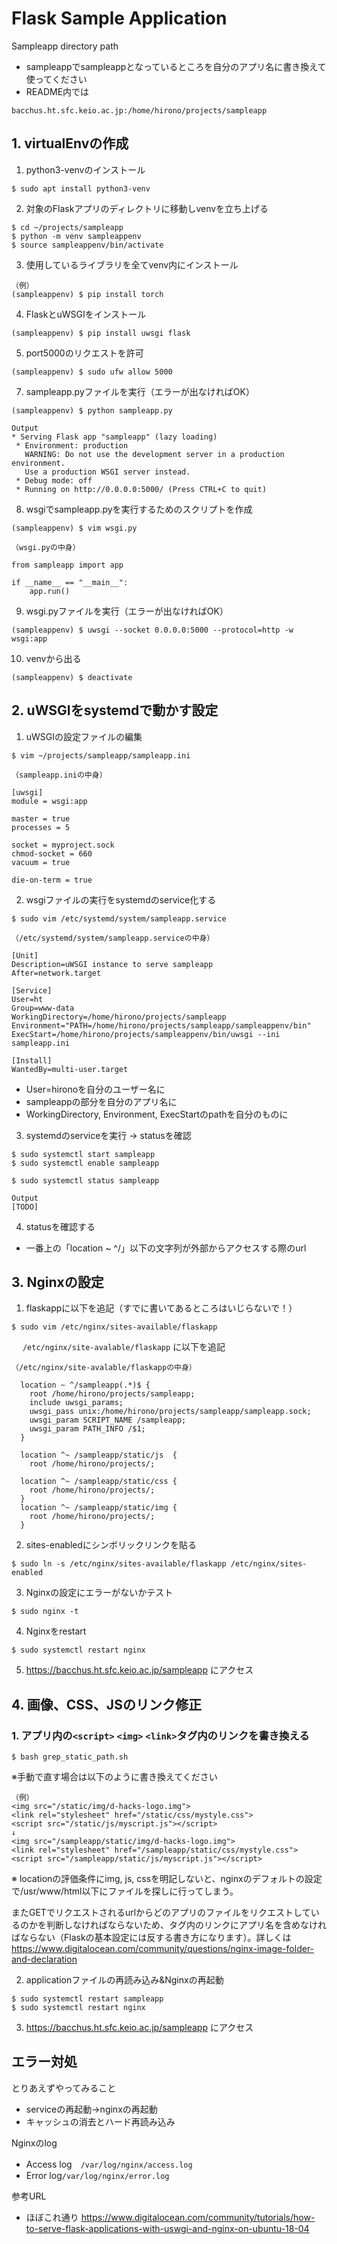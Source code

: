 # Flask Sample Application

Sampleapp directory path

- sampleappでsampleappとなっているところを自分のアプリ名に書き換えて使ってください
- README内では

```
bacchus.ht.sfc.keio.ac.jp:/home/hirono/projects/sampleapp
```



## 1. virtualEnvの作成

1. python3-venvのインストール
```
$ sudo apt install python3-venv
```

2. 対象のFlaskアプリのディレクトリに移動しvenvを立ち上げる

```
$ cd ~/projects/sampleapp
$ python -m venv sampleappenv
$ source sampleappenv/bin/activate
```

3. 使用しているライブラリを全てvenv内にインストール
```
（例）
(sampleappenv) $ pip install torch
```

4. FlaskとuWSGIをインストール
```
(sampleappenv) $ pip install uwsgi flask
```

5. port5000のリクエストを許可

```
(sampleappenv) $ sudo ufw allow 5000
```

7. sampleapp.pyファイルを実行（エラーが出なければOK）

```
(sampleappenv) $ python sampleapp.py

Output
* Serving Flask app "sampleapp" (lazy loading)
 * Environment: production
   WARNING: Do not use the development server in a production environment.
   Use a production WSGI server instead.
 * Debug mode: off
 * Running on http://0.0.0.0:5000/ (Press CTRL+C to quit)
```

8. wsgiでsampleapp.pyを実行するためのスクリプトを作成
```
(sampleappenv) $ vim wsgi.py
```

```
（wsgi.pyの中身）

from sampleapp import app

if __name__ == "__main__":
    app.run()
```

9. wsgi.pyファイルを実行（エラーが出なければOK）

```
(sampleappenv) $ uwsgi --socket 0.0.0.0:5000 --protocol=http -w wsgi:app
```

10. venvから出る

```
(sampleappenv) $ deactivate
```


## 2. uWSGIをsystemdで動かす設定

1. uWSGIの設定ファイルの編集

```
$ vim ~/projects/sampleapp/sampleapp.ini
```



```
（sampleapp.iniの中身）

[uwsgi]
module = wsgi:app

master = true
processes = 5

socket = myproject.sock
chmod-socket = 660
vacuum = true

die-on-term = true
```

2. wsgiファイルの実行をsystemdのservice化する

```
$ sudo vim /etc/systemd/system/sampleapp.service

```

```
（/etc/systemd/system/sampleapp.serviceの中身）

[Unit]
Description=uWSGI instance to serve sampleapp
After=network.target

[Service]
User=ht
Group=www-data
WorkingDirectory=/home/hirono/projects/sampleapp
Environment="PATH=/home/hirono/projects/sampleapp/sampleappenv/bin"
ExecStart=/home/hirono/projects/sampleappenv/bin/uwsgi --ini sampleapp.ini

[Install]
WantedBy=multi-user.target
```
- User=hironoを自分のユーザー名に
- sampleappの部分を自分のアプリ名に
- WorkingDirectory, Environment, ExecStartのpathを自分のものに

3. systemdのserviceを実行 → statusを確認
```
$ sudo systemctl start sampleapp
$ sudo systemctl enable sampleapp

$ sudo systemctl status sampleapp

Output
[TODO]
```

4. statusを確認する

- 一番上の「location ~ ^/」以下の文字列が外部からアクセスする際のurl

## 3. Nginxの設定

1. flaskappに以下を追記（すでに書いてあるところはいじらないで！）

```
$ sudo vim /etc/nginx/sites-available/flaskapp
```
　
`/etc/nginx/site-avalable/flaskapp` に以下を追記
```
（/etc/nginx/site-avalable/flaskappの中身）

  location ~ ^/sampleapp(.*)$ {
    root /home/hirono/projects/sampleapp;
    include uwsgi_params;
    uwsgi_pass unix:/home/hirono/projects/sampleapp/sampleapp.sock;
    uwsgi_param SCRIPT_NAME /sampleapp;
    uwsgi_param PATH_INFO /$1;
  }

  location ^~ /sampleapp/static/js  {
    root /home/hirono/projects/;

  location ^~ /sampleapp/static/css {
    root /home/hirono/projects/;
  }
  location ^~ /sampleapp/static/img {
    root /home/hirono/projects/;
  }
```

2. sites-enabledにシンボリックリンクを貼る
```
$ sudo ln -s /etc/nginx/sites-available/flaskapp /etc/nginx/sites-enabled
```

3. Nginxの設定にエラーがないかテスト
```
$ sudo nginx -t
```

4. Nginxをrestart
```
$ sudo systemctl restart nginx
```

5. https://bacchus.ht.sfc.keio.ac.jp/sampleapp にアクセス

## 4. 画像、CSS、JSのリンク修正
### 1. アプリ内の`<script>` `<img>` `<link>`タグ内のリンクを書き換える

```
$ bash grep_static_path.sh
```

※手動で直す場合は以下のように書き換えてください
```
（例）
<img src="/static/img/d-hacks-logo.img">
<link rel="stylesheet" href="/static/css/mystyle.css">
<script src="/static/js/myscript.js"></script>
↓
<img src="/sampleapp/static/img/d-hacks-logo.img">
<link rel="stylesheet" href="/sampleapp/static/css/mystyle.css">
<script src="/sampleapp/static/js/myscript.js"></script>
```

※ locationの評価条件にimg, js, cssを明記しないと、nginxのデフォルトの設定で/usr/www/html以下にファイルを探しに行ってしまう。

またGETでリクエストされるurlからどのアプリのファイルをリクエストしているのかを判断しなければならないため、タグ内のリンクにアプリ名を含めなければならない（Flaskの基本設定には反する書き方になります）。詳しくは https://www.digitalocean.com/community/questions/nginx-image-folder-and-declaration


2. applicationファイルの再読み込み&Nginxの再起動

```
$ sudo systemctl restart sampleapp
$ sudo systemctl restart nginx
```

3. https://bacchus.ht.sfc.keio.ac.jp/sampleapp にアクセス


## エラー対処
とりあえずやってみること
- serviceの再起動→nginxの再起動
- キャッシュの消去とハード再読み込み

Nginxのlog
- Access log　`/var/log/nginx/access.log`
- Error log`/var/log/nginx/error.log`

参考URL

- ほぼこれ通り
https://www.digitalocean.com/community/tutorials/how-to-serve-flask-applications-with-uswgi-and-nginx-on-ubuntu-18-04
